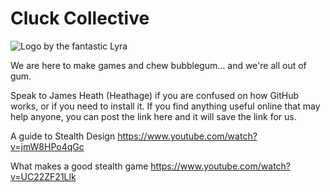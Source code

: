 # Cluck Collective
![Logo by the fantastic Lyra](https://i.imgur.com/mANHIm5.png)

We are here to make games and chew bubblegum... and we're all out of gum.

Speak to James Heath (Heathage) if you are confused on how GitHub works, or if you need to install it. 
If you find anything useful online that may help anyone, you can post the link here and it will save the link for us. 

A guide to Stealth Design
https://www.youtube.com/watch?v=jmW8HPo4qGc

What makes a good stealth game
https://www.youtube.com/watch?v=UC22ZF21Llk
